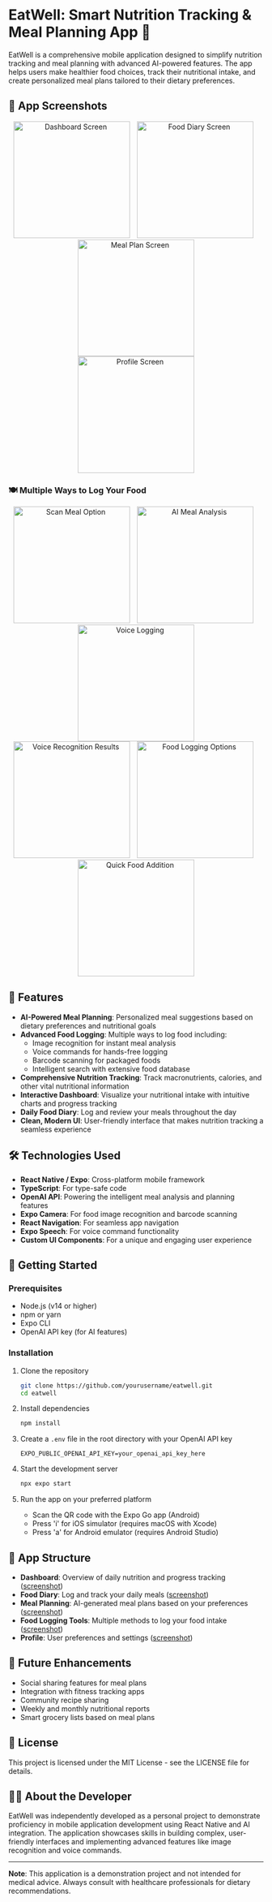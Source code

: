 # EatWell: Smart Nutrition Tracking & Meal Planning App 🥗

EatWell is a comprehensive mobile application designed to simplify nutrition tracking and meal planning with advanced AI-powered features. The app helps users make healthier food choices, track their nutritional intake, and create personalized meal plans tailored to their dietary preferences.

## 📱 App Screenshots

<div align="center">
  <img src="assets/images/dashBoardScreen.PNG" alt="Dashboard Screen" width="230" style="margin-right: 10px;"/>
  <img src="assets/images/diaryScreen.PNG" alt="Food Diary Screen" width="230" style="margin-right: 10px;"/>
  <img src="assets/images/mealPlanScreen2.PNG" alt="Meal Plan Screen" width="230"/>
</div>

<div align="center">
  <img src="assets/images/profileScreen.PNG" alt="Profile Screen" width="230"/>
</div>

### 🍽️ Multiple Ways to Log Your Food

<div align="center">
  <img src="assets/images/scanAMealScreen1.PNG" alt="Scan Meal Option" width="230" style="margin-right: 10px;"/>
  <img src="assets/images/scanAMealScreen2.PNG" alt="AI Meal Analysis" width="230" style="margin-right: 10px;"/>
  <img src="assets/images/logFoodByVoiceScreen2.PNG" alt="Voice Logging" width="230"/>
</div>

<div align="center">
  <img src="assets/images/logFoodByVoiceScreen3.PNG" alt="Voice Recognition Results" width="230" style="margin-right: 10px;"/>
  <img src="assets/images/logFoodOptions Screen.PNG" alt="Food Logging Options" width="230" style="margin-right: 10px;"/>
  <img src="assets/images/quickAddFoodScreen.PNG" alt="Quick Food Addition" width="230"/>
</div>

## 🌟 Features

- **AI-Powered Meal Planning**: Personalized meal suggestions based on dietary preferences and nutritional goals
- **Advanced Food Logging**: Multiple ways to log food including:
  - Image recognition for instant meal analysis
  - Voice commands for hands-free logging
  - Barcode scanning for packaged foods
  - Intelligent search with extensive food database
- **Comprehensive Nutrition Tracking**: Track macronutrients, calories, and other vital nutritional information
- **Interactive Dashboard**: Visualize your nutritional intake with intuitive charts and progress tracking
- **Daily Food Diary**: Log and review your meals throughout the day
- **Clean, Modern UI**: User-friendly interface that makes nutrition tracking a seamless experience

## 🛠️ Technologies Used

- **React Native / Expo**: Cross-platform mobile framework
- **TypeScript**: For type-safe code
- **OpenAI API**: Powering the intelligent meal analysis and planning features
- **Expo Camera**: For food image recognition and barcode scanning
- **React Navigation**: For seamless app navigation
- **Expo Speech**: For voice command functionality
- **Custom UI Components**: For a unique and engaging user experience

## 🚀 Getting Started

### Prerequisites

- Node.js (v14 or higher)
- npm or yarn
- Expo CLI
- OpenAI API key (for AI features)

### Installation

1. Clone the repository
   ```bash
   git clone https://github.com/yourusername/eatwell.git
   cd eatwell
   ```

2. Install dependencies
   ```bash
   npm install
   ```

3. Create a `.env` file in the root directory with your OpenAI API key
   ```
   EXPO_PUBLIC_OPENAI_API_KEY=your_openai_api_key_here
   ```

4. Start the development server
   ```bash
   npx expo start
   ```

5. Run the app on your preferred platform
   - Scan the QR code with the Expo Go app (Android)
   - Press 'i' for iOS simulator (requires macOS with Xcode)
   - Press 'a' for Android emulator (requires Android Studio)

## 📱 App Structure

- **Dashboard**: Overview of daily nutrition and progress tracking ([screenshot](#-app-screenshots))
- **Food Diary**: Log and track your daily meals ([screenshot](#-app-screenshots))
- **Meal Planning**: AI-generated meal plans based on your preferences ([screenshot](#️-multiple-ways-to-log-your-food))
- **Food Logging Tools**: Multiple methods to log your food intake ([screenshot](#️-multiple-ways-to-log-your-food))
- **Profile**: User preferences and settings ([screenshot](#-app-screenshots))

## 🔮 Future Enhancements

- Social sharing features for meal plans
- Integration with fitness tracking apps
- Community recipe sharing
- Weekly and monthly nutritional reports
- Smart grocery lists based on meal plans

## 📄 License

This project is licensed under the MIT License - see the LICENSE file for details.

## 👨‍💻 About the Developer

EatWell was independently developed as a personal project to demonstrate proficiency in mobile application development using React Native and AI integration. The application showcases skills in building complex, user-friendly interfaces and implementing advanced features like image recognition and voice commands.

---

**Note**: This application is a demonstration project and not intended for medical advice. Always consult with healthcare professionals for dietary recommendations.
